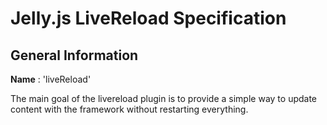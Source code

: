 # Jelly.js LiveReload Specification

## General Information

**Name** : 'liveReload'

The main goal of the livereload plugin is to provide a simple way to update content with the framework without restarting everything.
